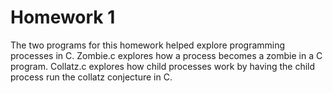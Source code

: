 # Homework 1
The two programs for this homework helped explore programming processes in C. Zombie.c explores how a process becomes a zombie in a C program. Collatz.c explores how child processes work by having the child process run the collatz conjecture in C.
